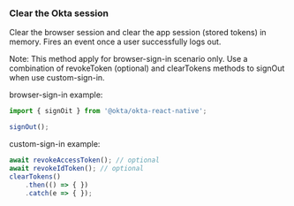 ### Clear the Okta session

Clear the browser session and clear the app session (stored tokens) in memory. Fires an event once a user successfully logs out.

Note: This method apply for browser-sign-in scenario only. Use a combination of revokeToken (optional) and clearTokens methods to signOut when use custom-sign-in.

browser-sign-in example:

```javascript
import { signOit } from '@okta/okta-react-native';

signOut();
```

custom-sign-in example:

```javascript
await revokeAccessToken(); // optional
await revokeIdToken(); // optional
clearTokens()
    .then(() => { })
    .catch(e => { });
```